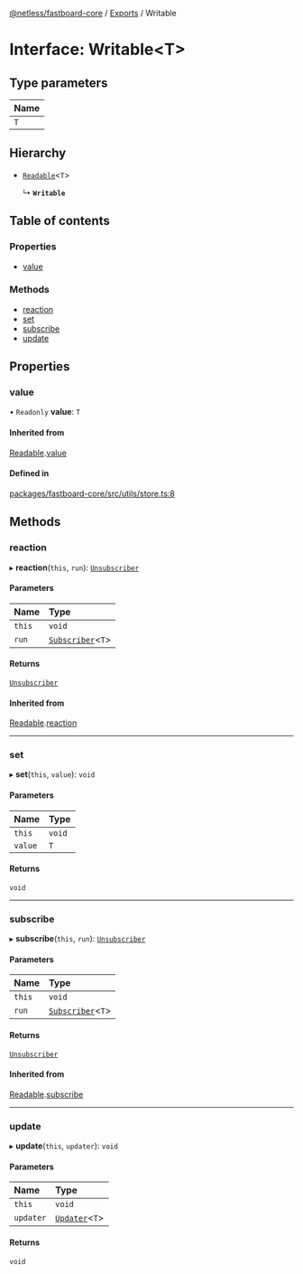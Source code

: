 [@netless/fastboard-core](../README.md) / [Exports](../modules.md) / Writable

# Interface: Writable<T\>

## Type parameters

| Name |
| :------ |
| `T` |

## Hierarchy

- [`Readable`](Readable.md)<`T`\>

  ↳ **`Writable`**

## Table of contents

### Properties

- [value](Writable.md#value)

### Methods

- [reaction](Writable.md#reaction)
- [set](Writable.md#set)
- [subscribe](Writable.md#subscribe)
- [update](Writable.md#update)

## Properties

### value

• `Readonly` **value**: `T`

#### Inherited from

[Readable](Readable.md).[value](Readable.md#value)

#### Defined in

[packages/fastboard-core/src/utils/store.ts:8](https://github.com/netless-io/fastboard/blob/2826099/packages/fastboard-core/src/utils/store.ts#L8)

## Methods

### reaction

▸ **reaction**(`this`, `run`): [`Unsubscriber`](../modules.md#unsubscriber)

#### Parameters

| Name | Type |
| :------ | :------ |
| `this` | `void` |
| `run` | [`Subscriber`](../modules.md#subscriber)<`T`\> |

#### Returns

[`Unsubscriber`](../modules.md#unsubscriber)

#### Inherited from

[Readable](Readable.md).[reaction](Readable.md#reaction)

___

### set

▸ **set**(`this`, `value`): `void`

#### Parameters

| Name | Type |
| :------ | :------ |
| `this` | `void` |
| `value` | `T` |

#### Returns

`void`

___

### subscribe

▸ **subscribe**(`this`, `run`): [`Unsubscriber`](../modules.md#unsubscriber)

#### Parameters

| Name | Type |
| :------ | :------ |
| `this` | `void` |
| `run` | [`Subscriber`](../modules.md#subscriber)<`T`\> |

#### Returns

[`Unsubscriber`](../modules.md#unsubscriber)

#### Inherited from

[Readable](Readable.md).[subscribe](Readable.md#subscribe)

___

### update

▸ **update**(`this`, `updater`): `void`

#### Parameters

| Name | Type |
| :------ | :------ |
| `this` | `void` |
| `updater` | [`Updater`](../modules.md#updater)<`T`\> |

#### Returns

`void`
